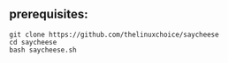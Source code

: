 ## prerequisites:

```
git clone https://github.com/thelinuxchoice/saycheese
cd saycheese
bash saycheese.sh
```
